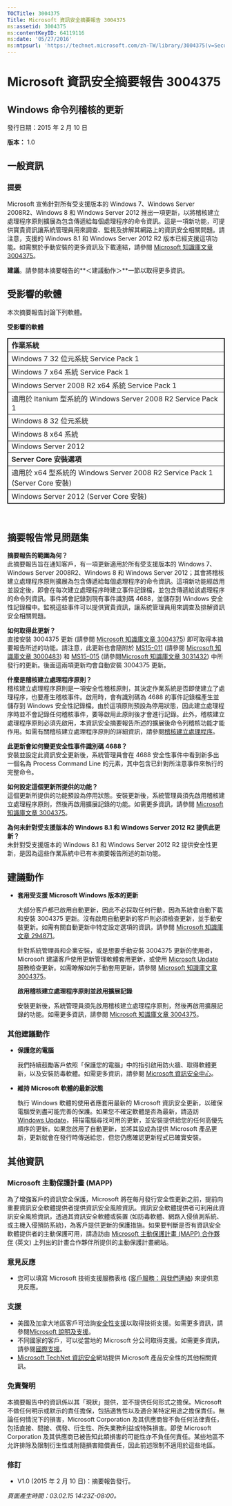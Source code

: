 ```yaml
---
TOCTitle: 3004375
Title: Microsoft 資訊安全摘要報告 3004375
ms:assetid: 3004375
ms:contentKeyID: 64119116
ms:date: '05/27/2016'
ms:mtpsurl: 'https://technet.microsoft.com/zh-TW/library/3004375(v=Security.10)'
---
```


Microsoft 資訊安全摘要報告 3004375
==================================

Windows 命令列稽核的更新
------------------------

發行日期：2015 年 2 月 10 日

**版本：**  1.0

一般資訊
--------

### 提要

Microsoft 宣佈針對所有受支援版本的 Windows 7、Windows Server 2008R2、Windows 8 和 Windows Server 2012 推出一項更新，以將稽核建立處理程序原則擴展為包含傳遞給每個處理程序的命令資訊。這是一項新功能，可提供寶貴資訊讓系統管理員用來調查、監視及排解其網路上的資訊安全相關問題。請注意，支援的 Windows 8.1 和 Windows Server 2012 R2 版本已經支援這項功能。如需關於手動安裝的更多資訊及下載連結，請參閱 [Microsoft 知識庫文章 3004375](https://support.microsoft.com/kb/3004375/zh-tw)。

**建議**。請參閱本摘要報告的**＜建議動作＞**一節以取得更多資訊。

受影響的軟體
------------

<span id="sectionToggle0"></span>
本次摘要報告討論下列軟體。

**受影響的軟體**

<p></p>
<table style="border:1px solid black;">
<colgroup>
<col width="100%" />
</colgroup>
<tbody>
<tr class="odd">
<td style="border:1px solid black;"><strong>作業系統</strong></td>
</tr>
<tr class="even">
<td style="border:1px solid black;">Windows 7 32 位元系統 Service Pack 1</td>
</tr>
<tr class="odd">
<td style="border:1px solid black;">Windows 7 x64 系統 Service Pack 1</td>
</tr>
<tr class="even">
<td style="border:1px solid black;">Windows Server 2008 R2 x64 系統 Service Pack 1</td>
</tr>
<tr class="odd">
<td style="border:1px solid black;">適用於 Itanium 型系統的 Windows Server 2008 R2 Service Pack 1</td>
</tr>
<tr class="even">
<td style="border:1px solid black;">Windows 8 32 位元系統</td>
</tr>
<tr class="odd">
<td style="border:1px solid black;">Windows 8 x64 系統</td>
</tr>
<tr class="even">
<td style="border:1px solid black;">Windows Server 2012</td>
</tr>
<tr class="odd">
<td style="border:1px solid black;"><strong>Server Core 安裝選項</strong></td>
</tr>
<tr class="even">
<td style="border:1px solid black;">適用於 x64 型系統的 Windows Server 2008 R2 Service Pack 1 (Server Core 安裝)</td>
</tr>
<tr class="odd">
<td style="border:1px solid black;">Windows Server 2012 (Server Core 安裝)</td>
</tr>
</tbody>
</table>
  
 
  
摘要報告常見問題集  
------------------
  
<span id="sectionToggle1"></span>
**摘要報告的範圍為何？**  
此摘要報告旨在通知客戶，有一項更新適用於所有受支援版本的 Windows 7、Windows Server 2008R2、Windows 8 和 Windows Server 2012；其會將稽核建立處理程序原則擴展為包含傳遞給每個處理程序的命令資訊。這項新功能經啟用並設定後，即會在每次建立處理程序時建立事件記錄檔，並包含傳遞給該處理程序的命令列資訊。事件將會記錄到現有事件識別碼 4688，並儲存到 Windows 安全性記錄檔中。監視這些事件可以提供寶貴資訊，讓系統管理員用來調查及排解資訊安全相關問題。
  
**如何取得此更新？**  
直接安裝 3004375 更新 (請參閱 [Microsoft 知識庫文章 3004375](https://support.microsoft.com/kb/3004375/zh-tw)) 即可取得本摘要報告所述的功能。請注意，此更新也會隨附於 [MS15-011](https://go.microsoft.com/fwlink/?linkid=525536) (請參閱 [Microsoft 知識庫文章 3000483](https://support.microsoft.com/kb/3000483/zh-tw)) 和 [MS15-015](https://go.microsoft.com/fwlink/?linkid=525538) (請參閱[Microsoft 知識庫文章 3031432](https://support.microsoft.com/kb/3031432/zh-tw)) 中所發行的更新。後面這兩項更新均會自動安裝 3004375 更新。
  
**什麼是稽核建立處理程序原則？**  
稽核建立處理程序原則是一項安全性稽核原則，其決定作業系統是否即使建立了處理程序，也要產生稽核事件。啟用時，會有識別碼為 4688 的事件記錄檔產生並儲存到 Windows 安全性記錄檔。由於這項原則預設為停用狀態，因此建立處理程序時並不會記錄任何稽核事件，要等啟用此原則後才會進行記錄。此外，稽核建立處理程序原則必須先啟用，本資訊安全摘要報告所述的擴展後命令列稽核功能才能作用。如需有關稽核建立處理程序原則的詳細資訊，請參閱[稽核建立處理程序](https://technet.microsoft.com/zh-tw/library/dd941613(v=ws.10).aspx)。
  
**此更新會如何變更安全性事件識別碼 4688？**  
安裝並設定此資訊安全更新後，系統管理員會在 4688 安全性事件中看到新多出一個名為 Process Command Line 的元素，其中包含已針對所注意事件來執行的完整命令。
  
**如何設定這個更新所提供的功能？**  
這個更新所提供的功能預設為停用狀態。安裝更新後，系統管理員須先啟用稽核建立處理程序原則，然後再啟用擴展記錄的功能。如需更多資訊，請參閱 [Microsoft 知識庫文章 3004375](https://support.microsoft.com/kb/3004375/zh-tw)。
  
**為何未針對受支援版本的 Windows 8.1 和 Windows Server 2012 R2 提供此更新？**  
未針對受支援版本的 Windows 8.1 和 Windows Server 2012 R2 提供安全性更新，是因為這些作業系統中已有本摘要報告所述的新功能。
  
建議動作  
--------
  
<span id="sectionToggle2"></span>
-   **套用受支援 Microsoft Windows 版本的更新**
  
    大部分客戶都已啟用自動更新，因此不必採取任何行動，因為系統會自動下載和安裝 3004375 更新。沒有啟用自動更新的客戶則必須檢查更新，並手動安裝更新。如需有關自動更新中特定設定選項的資訊，請參閱 [Microsoft 知識庫文章 294871](https://support.microsoft.com/kb/294871/zh-tw)。
  
    針對系統管理員和企業安裝，或是想要手動安裝 3004375 更新的使用者，Microsoft 建議客戶使用更新管理軟體套用更新，或使用 [Microsoft Update](https://www.cve.mitre.org/cgi-bin/cvename.cgi?linkid=40747) 服務檢查更新。如需瞭解如何手動套用更新，請參閱 [Microsoft 知識庫文章 3004375](https://support.microsoft.com/kb/3004375/zh-tw)。
  
    **啟用稽核建立處理程序原則並啟用擴展記錄**
  
    安裝更新後，系統管理員須先啟用稽核建立處理程序原則，然後再啟用擴展記錄的功能。如需更多資訊，請參閱 [Microsoft 知識庫文章 3004375](https://support.microsoft.com/kb/3004375/zh-tw)。
  
### 其他建議動作
  
-   **保護您的電腦**
  
    我們持續鼓勵客戶依照「保護您的電腦」中的指引啟用防火牆、取得軟體更新，以及安裝防毒軟體。如需更多資訊，請參閱 [Microsoft 資訊安全中心](https://www.microsoft.com/security/default.aspx)。
  
-   **維持 Microsoft 軟體的最新狀態**
  
    執行 Windows 軟體的使用者應套用最新的 Microsoft 資訊安全更新，以確保電腦受到盡可能完善的保護。如果您不確定軟體是否為最新，請造訪 [Windows Update](https://update.microsoft.com/microsoftupdate/v6/vistadefault.aspx?ln=zh-tw)，掃描電腦尋找可用的更新，並安裝提供給您的任何高優先順序的更新。如果您啟用了自動更新，並將其設成為提供 Microsoft 產品更新，更新就會在發行時傳送給您，但您仍應確認更新程式已確實安裝。
  
其他資訊  
--------
  
<span id="sectionToggle3"></span>
### Microsoft 主動保護計畫 (MAPP)
  
為了增強客戶的資訊安全保護，Microsoft 將在每月發行安全性更新之前，提前向重要資訊安全軟體提供者提供資訊安全風險資訊。資訊安全軟體提供者可利用此資訊安全風險資訊，透過其資訊安全軟體或裝置 (如防毒軟體、網路入侵偵測系統、或主機入侵預防系統)，為客戶提供更新的保護措施。如果要判斷是否有資訊安全軟體提供者的主動保護可用，請造訪由 [Microsoft 主動保護計畫 (MAPP) 合作夥伴](https://technet.microsoft.com/zh-tw/security/dn467918) (英文) 上列出的計畫合作夥伴所提供的主動保護計畫網站。
  
### 意見反應
  
-   您可以填寫 Microsoft 技術支援服務表格 ([客戶服務：與我們連絡](https://support.microsoft.com/kb/?scid=sw;en;1257&amp;showpage=1&amp;ws=technet&amp;sd=tech)) 來提供意見反應。
  
### 支援
  
-   美國及加拿大地區客戶可洽詢[安全性支援](https://go.microsoft.com/fwlink/?linkid=21131)以取得技術支援。如需更多資訊，請參閱[Microsoft 說明及支援](https://support.microsoft.com/?ln=zh-tw)。  
-   不同國家的客戶，可以從當地的 Microsoft 分公司取得支援。如需更多資訊，請參閱[國際支援](https://go.microsoft.com/fwlink/?linkid=21155)。  
-   [Microsoft TechNet 資訊安全](https://technet.microsoft.com/zh-tw/security/default.aspx)網站提供 Microsoft 產品安全性的其他相關資訊。
  
### 免責聲明
  
本摘要報告中的資訊係以其「現狀」提供，並不提供任何形式之擔保。Microsoft 不做任何明示或默示的責任擔保，包括適售性以及適合某特定用途之擔保責任。無論任何情況下的損害，Microsoft Corporation 及其供應商皆不負任何法律責任，包括直接、間接、偶發、衍生性、所失業務利益或特殊損害。即使 Microsoft Corporation 及其供應商已被告知此類損害的可能性亦不負任何責任。某些地區不允許排除及限制衍生性或附隨損害賠償責任，因此前述限制不適用於這些地區。
  
### 修訂
  
-   V1.0 (2015 年 2 月 10 日)：摘要報告發行。
  
*頁面產生時間：03.02.15 14:23Z-08:00。*
